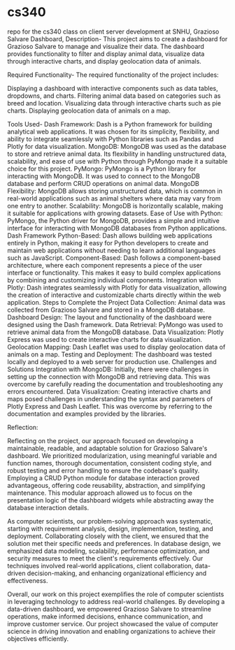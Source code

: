# cs340
repo for the cs340 class on client server development at SNHU,
Grazioso Salvare Dashboard,
Description-
This project aims to create a dashboard for Grazioso Salvare to manage and visualize their data. The dashboard provides functionality to filter and display animal data, visualize data through interactive charts, and display geolocation data of animals.

Required Functionality-
The required functionality of the project includes:

Displaying a dashboard with interactive components such as data tables, dropdowns, and charts.
Filtering animal data based on categories such as breed and location.
Visualizing data through interactive charts such as pie charts.
Displaying geolocation data of animals on a map.

Tools Used-
Dash Framework: Dash is a Python framework for building analytical web applications. It was chosen for its simplicity, flexibility, and ability to integrate seamlessly with Python libraries such as Pandas and Plotly for data visualization.
MongoDB: MongoDB was used as the database to store and retrieve animal data. Its flexibility in handling unstructured data, scalability, and ease of use with Python through PyMongo made it a suitable choice for this project.
PyMongo: PyMongo is a Python library for interacting with MongoDB. It was used to connect to the MongoDB database and perform CRUD operations on animal data.
MongoDB
Flexibility: MongoDB allows storing unstructured data, which is common in real-world applications such as animal shelters where data may vary from one entry to another.
Scalability: MongoDB is horizontally scalable, making it suitable for applications with growing datasets.
Ease of Use with Python: PyMongo, the Python driver for MongoDB, provides a simple and intuitive interface for interacting with MongoDB databases from Python applications.
Dash Framework
Python-Based: Dash allows building web applications entirely in Python, making it easy for Python developers to create and maintain web applications without needing to learn additional languages such as JavaScript.
Component-Based: Dash follows a component-based architecture, where each component represents a piece of the user interface or functionality. This makes it easy to build complex applications by combining and customizing individual components.
Integration with Plotly: Dash integrates seamlessly with Plotly for data visualization, allowing the creation of interactive and customizable charts directly within the web application.
Steps to Complete the Project
Data Collection: Animal data was collected from Grazioso Salvare and stored in a MongoDB database.
Dashboard Design: The layout and functionality of the dashboard were designed using the Dash framework.
Data Retrieval: PyMongo was used to retrieve animal data from the MongoDB database.
Data Visualization: Plotly Express was used to create interactive charts for data visualization.
Geolocation Mapping: Dash Leaflet was used to display geolocation data of animals on a map.
Testing and Deployment: The dashboard was tested locally and deployed to a web server for production use.
Challenges and Solutions
Integration with MongoDB: Initially, there were challenges in setting up the connection with MongoDB and retrieving data. This was overcome by carefully reading the documentation and troubleshooting any errors encountered.
Data Visualization: Creating interactive charts and maps posed challenges in understanding the syntax and parameters of Plotly Express and Dash Leaflet. This was overcome by referring to the documentation and examples provided by the libraries.

Reflection:

Reflecting on the project, our approach focused on developing a maintainable, readable, and adaptable solution for Grazioso Salvare's dashboard. We prioritized modularization, using meaningful variable and function names, thorough documentation, consistent coding style, and robust testing and error handling to ensure the codebase's quality. Employing a CRUD Python module for database interaction proved advantageous, offering code reusability, abstraction, and simplifying maintenance. This modular approach allowed us to focus on the presentation logic of the dashboard widgets while abstracting away the database interaction details.

As computer scientists, our problem-solving approach was systematic, starting with requirement analysis, design, implementation, testing, and deployment. Collaborating closely with the client, we ensured that the solution met their specific needs and preferences. In database design, we emphasized data modeling, scalability, performance optimization, and security measures to meet the client's requirements effectively. Our techniques involved real-world applications, client collaboration, data-driven decision-making, and enhancing organizational efficiency and effectiveness.

Overall, our work on this project exemplifies the role of computer scientists in leveraging technology to address real-world challenges. By developing a data-driven dashboard, we empowered Grazioso Salvare to streamline operations, make informed decisions, enhance communication, and improve customer service. Our project showcased the value of computer science in driving innovation and enabling organizations to achieve their objectives efficiently.
